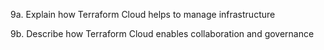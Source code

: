9a. Explain how Terraform Cloud helps to manage infrastructure

9b. Describe how Terraform Cloud enables collaboration and governance
